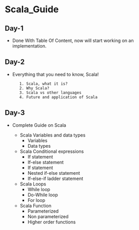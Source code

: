 # Scala_Guide

## Day-1
* Done With Table Of Content, now will start working on an implementation.

## Day-2
* Everything that you need to know, Scala!
          
         1.	Scala, what it is?
         2.	Why Scala?
         3.	Scala vs other languages  
         4.	Future and application of Scala

## Day-3

* Complete Guide on Scala

  * Scala Variables and data types
    * Variables
    * Data types
  * Scala Conditional expressions
    * If statement
    * If-else statement
    * If statement
    * Nested if-else statement
    * If-else-if ladder statement
  * Scala Loops 
    * While loop
    * Do-While loop
    * For loop
  * Scala Function
    * Parameterized
    * Non parameterized
    * Higher order functions
